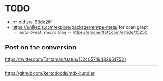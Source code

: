 # TODO

- rm old src: 93de28f
- https://unifiedjs.com/explore/package/rehype-meta/ for open graph
  - auto-tweet, macro blog -- https://alecmuffett.com/article/13253

## Post on the conversion
https://twitter.com/Tantaman/status/1524057494829547521

---
https://github.com/kentcdodds/mdx-bundler